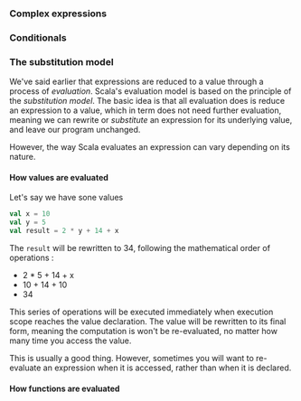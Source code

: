 ### Complex expressions

### Conditionals

### The substitution model

We've said earlier that expressions are reduced to a value through a process of *evaluation*. Scala's evaluation model is based on the principle of the *substitution model*.
The basic idea is that all evaluation does is reduce an expression to a value, which in term does not need further evaluation, meaning we can rewrite or *substitute* an expression
for its underlying value, and leave our program unchanged.

However, the way Scala evaluates an expression can vary depending on its nature.

#### How values are evaluated

Let's say we have sone values

```scala
val x = 10
val y = 5
val result = 2 * y + 14 + x
```

The `result` will be rewritten to 34, following the mathematical order of operations :

- 2 * 5 + 14 + x
- 10 + 14 + 10
- 34

This series of operations will be executed immediately when execution scope reaches the value declaration. The value will be rewritten to its final form, meaning the
computation is won't be re-evaluated, no matter how many time you access the value.

This is usually a good thing. However, sometimes you will want to re-evaluate an expression when it is accessed, rather than when it is declared.

#### How functions are evaluated
